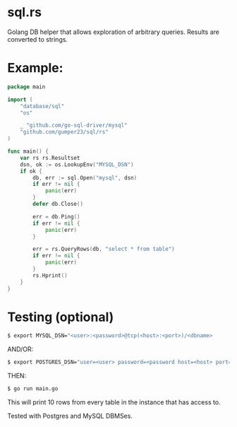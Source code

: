 # sql.rs
Golang DB helper that allows exploration of arbitrary queries. Results are converted to strings.

# Example:

```go
package main

import (
	"database/sql"
	"os"

	_ "github.com/go-sql-driver/mysql"
	"github.com/gumper23/sql/rs"
)

func main() {
	var rs rs.Resultset
	dsn, ok := os.LookupEnv("MYSQL_DSN")
	if ok {
		db, err := sql.Open("mysql", dsn)
		if err != nil {
			panic(err)
		}
		defer db.Close()

		err = db.Ping()
		if err != nil {
			panic(err)
		}

		err = rs.QueryRows(db, "select * from table")
		if err != nil {
			panic(err)
		}
		rs.Hprint()
	}
}
 ```

# Testing (optional)
```bash
$ export MYSQL_DSN="<user>:<password>@tcp(<host>:<port>)/<dbname>
```

AND/OR:

```bash
$ export POSTGRES_DSN="user=<user> password=<password host=<host> port=<port> dbname=<dbname> sslmode=disable"
```

THEN:
```bash
$ go run main.go
```

This will print 10 rows from every table in the instance that <user> has access to.
	
Tested with Postgres and MySQL DBMSes. 

